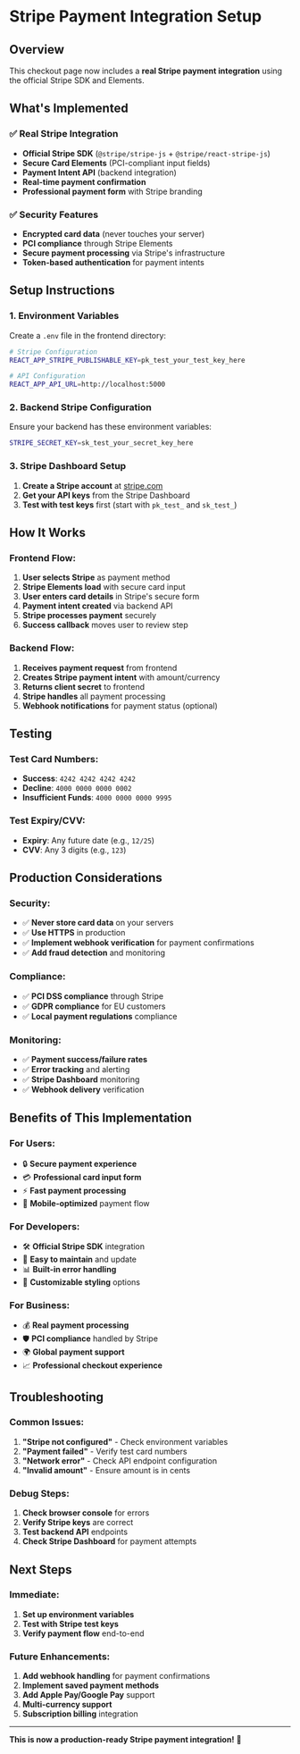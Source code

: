 # Stripe Payment Integration Setup

## Overview
This checkout page now includes a **real Stripe payment integration** using the official Stripe SDK and Elements.

## What's Implemented

### ✅ **Real Stripe Integration**
- **Official Stripe SDK** (`@stripe/stripe-js` + `@stripe/react-stripe-js`)
- **Secure Card Elements** (PCI-compliant input fields)
- **Payment Intent API** (backend integration)
- **Real-time payment confirmation**
- **Professional payment form** with Stripe branding

### ✅ **Security Features**
- **Encrypted card data** (never touches your server)
- **PCI compliance** through Stripe Elements
- **Secure payment processing** via Stripe's infrastructure
- **Token-based authentication** for payment intents

## Setup Instructions

### 1. **Environment Variables**
Create a `.env` file in the frontend directory:

```bash
# Stripe Configuration
REACT_APP_STRIPE_PUBLISHABLE_KEY=pk_test_your_test_key_here

# API Configuration  
REACT_APP_API_URL=http://localhost:5000
```

### 2. **Backend Stripe Configuration**
Ensure your backend has these environment variables:

```bash
STRIPE_SECRET_KEY=sk_test_your_secret_key_here
```

### 3. **Stripe Dashboard Setup**
1. **Create a Stripe account** at [stripe.com](https://stripe.com)
2. **Get your API keys** from the Stripe Dashboard
3. **Test with test keys** first (start with `pk_test_` and `sk_test_`)

## How It Works

### **Frontend Flow:**
1. **User selects Stripe** as payment method
2. **Stripe Elements load** with secure card input
3. **User enters card details** in Stripe's secure form
4. **Payment intent created** via backend API
5. **Stripe processes payment** securely
6. **Success callback** moves user to review step

### **Backend Flow:**
1. **Receives payment request** from frontend
2. **Creates Stripe payment intent** with amount/currency
3. **Returns client secret** to frontend
4. **Stripe handles** all payment processing
5. **Webhook notifications** for payment status (optional)

## Testing

### **Test Card Numbers:**
- **Success**: `4242 4242 4242 4242`
- **Decline**: `4000 0000 0000 0002`
- **Insufficient Funds**: `4000 0000 0000 9995`

### **Test Expiry/CVV:**
- **Expiry**: Any future date (e.g., `12/25`)
- **CVV**: Any 3 digits (e.g., `123`)

## Production Considerations

### **Security:**
- ✅ **Never store card data** on your servers
- ✅ **Use HTTPS** in production
- ✅ **Implement webhook verification** for payment confirmations
- ✅ **Add fraud detection** and monitoring

### **Compliance:**
- ✅ **PCI DSS compliance** through Stripe
- ✅ **GDPR compliance** for EU customers
- ✅ **Local payment regulations** compliance

### **Monitoring:**
- ✅ **Payment success/failure rates**
- ✅ **Error tracking** and alerting
- ✅ **Stripe Dashboard** monitoring
- ✅ **Webhook delivery** verification

## Benefits of This Implementation

### **For Users:**
- 🔒 **Secure payment experience**
- 💳 **Professional card input form**
- ⚡ **Fast payment processing**
- 📱 **Mobile-optimized** payment flow

### **For Developers:**
- 🛠️ **Official Stripe SDK** integration
- 🔧 **Easy to maintain** and update
- 📊 **Built-in error handling**
- 🎨 **Customizable styling** options

### **For Business:**
- 💰 **Real payment processing**
- 🛡️ **PCI compliance** handled by Stripe
- 🌍 **Global payment support**
- 📈 **Professional checkout experience**

## Troubleshooting

### **Common Issues:**
1. **"Stripe not configured"** - Check environment variables
2. **"Payment failed"** - Verify test card numbers
3. **"Network error"** - Check API endpoint configuration
4. **"Invalid amount"** - Ensure amount is in cents

### **Debug Steps:**
1. **Check browser console** for errors
2. **Verify Stripe keys** are correct
3. **Test backend API** endpoints
4. **Check Stripe Dashboard** for payment attempts

## Next Steps

### **Immediate:**
1. **Set up environment variables**
2. **Test with Stripe test keys**
3. **Verify payment flow** end-to-end

### **Future Enhancements:**
1. **Add webhook handling** for payment confirmations
2. **Implement saved payment methods**
3. **Add Apple Pay/Google Pay** support
4. **Multi-currency support**
5. **Subscription billing** integration

---

**This is now a production-ready Stripe payment integration!** 🎉
